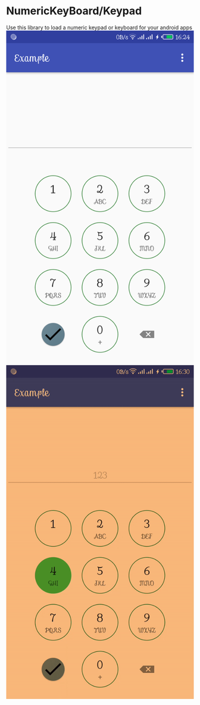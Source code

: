 # NumericKeyBoard/Keypad
Use this library to load a numeric keypad or keyboard for your android apps
![Screenshot](https://github.com/hamsoft-uganda/NumericKeyBoard/blob/master/device-2018-08-17-162443.png)
![Demo gif](https://github.com/hamsoft-uganda/NumericKeyBoard/blob/master/ezgif.com-video-to-gif.gif)
